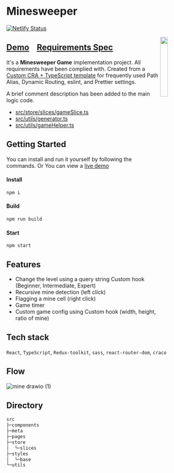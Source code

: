 # Minesweeper
[![Netlify Status](https://api.netlify.com/api/v1/badges/1d1f3e64-c45c-407f-831e-743bdbfe8f2e/deploy-status)](https://app.netlify.com/sites/classum-02-minesweeper-jiheon788/deploys)

<img src='https://user-images.githubusercontent.com/90181028/230784312-31df3f63-fa46-4d73-b2cc-202b5068b4e3.png' align='right' width='20%'>

## [Demo](https://classum-02-minesweeper-jiheon788.netlify.app)&nbsp;&nbsp;&nbsp;&nbsp;[Requirements Spec](./REQUIREMENTS.md)


It's a **Minesweeper Game** implementation project. All requirements have been complied with. Created from a [Custom CRA + TypeScript template](https://github.com/jiheon788/react-boilerplate) for frequently used Path Alias, Dynamic Routing, eslint, and Prettier settings.

A brief comment description has been added to the main logic code.

- [src/store/slices/gameSlice.ts](./src/store/slices/gameSlice.ts)
- [src/utils/generator.ts](./src/utils/generator.ts)
- [src/utils/gameHelper.ts](./src/utils/gameHelper.ts)


## Getting Started

You can install and run it yourself by following the commands. Or You can view a [live demo](https://classum-02-minesweeper-jiheon788.netlify.app) 

#### Install
```
npm i
```
#### Build
```
npm run build
```
#### Start
```
npm start
```

## Features

- Change the level using a query string Custom hook (Beginner, Intermediate, Expert)
- Recursive mine detection (left click)
- Flagging a mine cell (right click)
- Game timer
- Custom game config using Custom hook (width, height, ratio of mine)

## Tech stack

`React`, `TypeScript`, `Redux-toolkit`, `sass`, `react-router-dom`, `craco`

## Flow

![mine drawio (1)](https://user-images.githubusercontent.com/90181028/230780040-0454a883-41c1-41b2-86a5-32a765cadeda.png)

## Directory

```bash
src
├─components 
├─meta 
├─pages 
├─store 
│  └─slices
├─styles 
│  └─base
└─utils
```